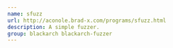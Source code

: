 ```yaml
---
name: sfuzz
url: http://aconole.brad-x.com/programs/sfuzz.html
description: A simple fuzzer.
group: blackarch blackarch-fuzzer
---
```

